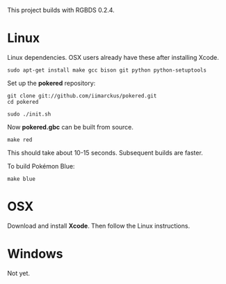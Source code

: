 This project builds with RGBDS 0.2.4.

# Linux

Linux dependencies. OSX users already have these after installing Xcode.

	sudo apt-get install make gcc bison git python python-setuptools


Set up the **pokered** repository:

	git clone git://github.com/iimarckus/pokered.git
	cd pokered

	sudo ./init.sh


Now **pokered.gbc** can be built from source.

	make red

This should take about 10-15 seconds. Subsequent builds are faster.


To build Pokémon Blue:

	make blue


# OSX

Download and install **Xcode**. Then follow the Linux instructions.


# Windows

Not yet.

